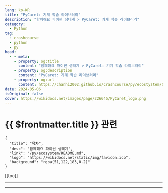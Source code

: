 ```yaml
---
lang: ko-KR
title: "PyCaret: 기계 학습 라이브러리"
description: "함께해요 파이썬 생태계 > PyCaret: 기계 학습 라이브러리"
category:
  - Python
tag: 
  - crashcourse
  - python
  - py
head:
  - - meta:
    - property: og:title
      content: "함께해요 파이썬 생태계 > PyCaret: 기계 학습 라이브러리"
    - property: og:description
      content: "PyCaret: 기계 학습 라이브러리"
    - property: og:url
      content: https://chanhi2002.github.io/crashcourse/py/ecostystem/05/py-caret.html
date: 2024-05-06
isOriginal: false
cover: https://wikidocs.net/images/page/226645/PyCaret_logo.png
---
```


# {{ $frontmatter.title }} 관련

```component VPCard
{
  "title": "목차",
  "desc": "함께해요 파이썬 생태계",
  "link": "/py/ecosystem/README.md",
  "logo": "https://wikidocs.net/static/img/favicon.ico",
  "background": "rgba(51,122,183,0.2)"
}
```

[[toc]]

---

<SiteInfo
  name="PyCaret: 기계 학습 라이브러리 | WikiDocs"
  desc="함께해요 파이썬 생태계"
  url="https://wikidocs.net/226645"
  logo="https://wikidocs.net/static/img/favicon.ico"
  preview="https://wikidocs.net/images/page/226645/PyCaret_logo.png"/>

<!-- TODO: 작성 -->

---

<TagLinks />